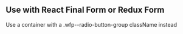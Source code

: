 ## Use with React Final Form or Redux Form

Use a container with a .wfp--radio-button-group className instead